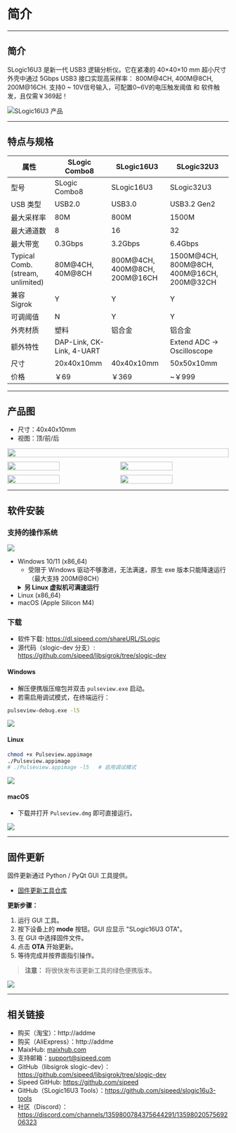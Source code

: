# 简介

---

## 简介
SLogic16U3 是新一代 USB3 逻辑分析仪。它在紧凑的 40×40×10 mm 超小尺寸外壳中通过 5Gbps USB3 接口实现高采样率： 800M@4CH, 400M@8CH, 200M@16CH.
支持0 ~ 10V信号输入，可配置0~6V的电压触发阈值 和 软件触发，且仅需￥369起！

![SLogic16U3 产品](../../../en/logic_analyzer/slogic16u3/assets/DCIM/SLogic16U3.png)

---

## 特点与规格
| 属性 | SLogic Combo8 | SLogic16U3 | SLogic32U3 |
| - | - | - | - |
| 型号 | SLogic Combo8 | SLogic16U3 | SLogic32U3 |
| USB 类型 | USB2.0 | USB3.0 | USB3.2 Gen2 |
| 最大采样率 | 80M | 800M | 1500M |
| 最大通道数 | 8 | 16 | 32 |
| 最大带宽 | 0.3Gbps | 3.2Gbps | 6.4Gbps |
| Typical Comb. (stream, unlimited) | 80M@4CH, 40M@8CH | 800M@4CH, 400M@8CH, 200M@16CH | 1500M@4CH, 800M@8CH, 400M@16CH, 200M@32CH |
| 兼容 Sigrok | Y | Y | Y |
| 可调阈值 | N | Y | Y |
| 外壳材质 | 塑料 | 铝合金 | 铝合金 |
| 额外特性 | DAP-Link, CK-Link, 4-UART |  | Extend ADC -> Oscilloscope |
| 尺寸 | 20x40x10mm | 40x40x10mm | 50x50x10mm |
| 价格 | ￥69 | ￥369 | ~￥999 |

---

## 产品图

- 尺寸：40x40x10mm
- 视图：顶/前/后

<div style="display: flex; flex-wrap: wrap; gap: 10px; width: 100%;">
  <img src="../../../en/logic_analyzer/slogic16u3/assets/DCIM/DSC07963.png" style="width: 100%;">
  <img src="../../../en/logic_analyzer/slogic16u3/assets/DCIM/DSC07962.png" style="width: calc(50% - 5px);">
  <img src="../../../en/logic_analyzer/slogic16u3/assets/DCIM/DSC07961.png" style="width: calc(50% - 5px);">
  <img src="../../../zh/logic_analyzer/slogic16u3/assets/MISC/la_frontview.jpg" style="width: calc(50% - 5px);">
  <img src="../../../zh/logic_analyzer/slogic16u3/assets/MISC/la_rearview.jpg" style="width: calc(50% - 5px);">
</div>

---

## 软件安装

### 支持的操作系统
![](../../../en/logic_analyzer/slogic16u3/assets/Screenshots/supported-platforms.png)
- Windows 10/11 (x86_64)
  - 受限于 Windows 驱动不够激进，无法满速，原生 exe 版本只能降速运行（最大支持 200M@8CH）
  <details class="indent">
    <summary><b>另 Linux 虚拟机可满速运行</b></summary>
    <img src="../../../en/logic_analyzer/slogic16u3/assets/Screenshots/Screenshot_2025-09-27_11-05-12.png">
  </details>
- Linux (x86_64)
- macOS (Apple Silicon M4)

### 下载
- 软件下载: https://dl.sipeed.com/shareURL/SLogic
- 源代码（slogic-dev 分支）: https://github.com/sipeed/libsigrok/tree/slogic-dev

#### Windows

- 解压便携版压缩包并双击 `pulseview.exe` 启动。
- 若需启用调试模式，在终端运行：
```cmd
pulseview-debug.exe -l5
```

![](../../../en/logic_analyzer/slogic16u3/assets/Screenshots/Screenshot_2025-09-23_11-09-53.png)

#### Linux

```bash
chmod +x Pulseview.appimage
./Pulseview.appimage
# ./Pulseview.appimage -l5   # 启用调试模式
```

![](../../../en/logic_analyzer/slogic16u3/assets/Screenshots/Screenshot_2025-09-26_19-12-07.png)

#### macOS

- 下载并打开 `Pulseview.dmg` 即可直接运行。

![](../../../en/logic_analyzer/slogic16u3/assets/Screenshots/Screenshot_2025-09-18_11-11-57.png)

---

## 固件更新

固件更新通过 Python / PyQt GUI 工具提供。

- [固件更新工具仓库](https://github.com/sipeed/slogic16u3-tools)

**更新步骤：**
1. 运行 GUI 工具。
2. 按下设备上的 **mode** 按钮。GUI 应显示 "SLogic16U3 OTA"。
3. 在 GUI 中选择固件文件。
4. 点击 **OTA** 开始更新。
5. 等待完成并按界面指引操作。

> **注意：** 将很快发布该更新工具的绿色便携版本。

![](../../../en/logic_analyzer/slogic16u3/assets/Screenshots/Screenshot_2025-09-25_15-34-06.png)

--- 

## 相关链接
- 购买（淘宝）：http://addme
- 购买（AliExpress）：http://addme
- MaixHub: [maixhub.com](https://maixhub.com/discussion/slogic)
- 支持邮箱：support@sipeed.com
- GitHub（libsigrok slogic-dev）：https://github.com/sipeed/libsigrok/tree/slogic-dev
- Sipeed GitHub: https://github.com/sipeed
- GitHub（SLogic16U3 Tools）：https://github.com/sipeed/slogic16u3-tools
- 社区（Discord）：https://discord.com/channels/1359800784375644291/1359802057569206323
